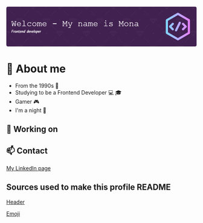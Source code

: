 ![Header](./github-header-image.png)

<!--
**Littlaa/Littlaa** is a ✨ _special_ ✨ repository because its `README.md` (this file) appears on your GitHub profile.

Here are some ideas to get you started:

- 🔭 I’m currently working on ...
- 🌱 I’m currently learning ...
- 👯 I’m looking to collaborate on ...
- 🤔 I’m looking for help with ...
- 💬 Ask me about ...
- 📫 How to reach me: ...
- 😄 Pronouns: ...
- ⚡ Fun fact: ...
-->

# :book: About me

- From the 1990s :floppy_disk:
- Studying to be a Frontend Developer :computer: :mortar_board:
- Gamer :video_game:
- I'm a night 🦉

## :wrench: Working on

## :mailbox: Contact

[My LinkedIn page](http://www.linkedin.com/in/mona-dagsland-56ba85226)

## Sources used to make this profile README

[Header](https://leviarista.github.io/github-profile-header-generator/)

[Emoji](https://www.webfx.com/tools/emoji-cheat-sheet/)
